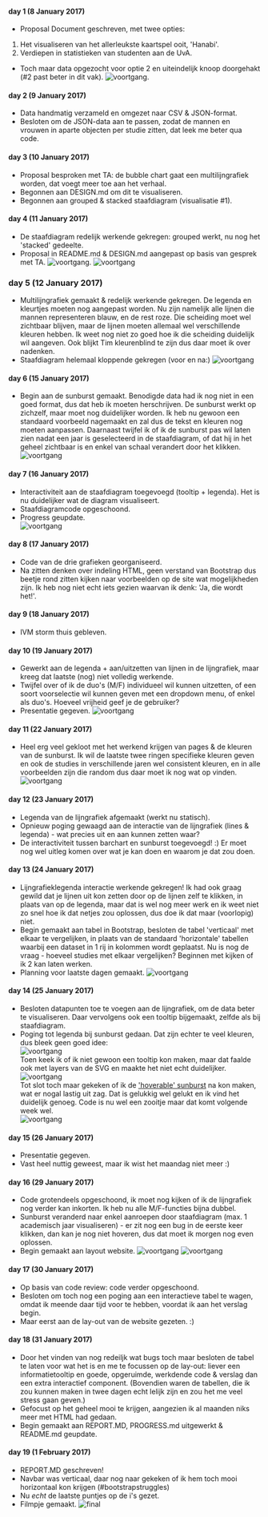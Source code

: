 #### day 1 (8 January 2017)
- Proposal Document geschreven, met twee opties:
1. Het visualiseren van het allerleukste kaartspel ooit, 'Hanabi'.
2. Verdiepen in statistieken van studenten aan de UvA.
- Toch maar data opgezocht voor optie 2 en uiteindelijk knoop doorgehakt (#2 past beter in dit vak).
![voortgang](/doc/Sketch.png).

#### day 2 (9 January 2017)
- Data handmatig verzameld en omgezet naar CSV & JSON-format. 
- Besloten om de JSON-data aan te passen, zodat de mannen en vrouwen in aparte objecten per studie zitten, dat leek me beter qua code.

#### day 3 (10 January 2017)
- Proposal besproken met TA: de bubble chart gaat een multilijngrafiek worden, dat voegt meer toe aan het verhaal.
- Begonnen aan DESIGN.md om dit te visualiseren.
- Begonnen aan grouped & stacked staafdiagram (visualisatie #1).

#### day 4 (11 January 2017)
- De staafdiagram redelijk werkende gekregen: grouped werkt, nu nog het 'stacked' gedeelte.
- Proposal in README.md & DESIGN.md aangepast op basis van gesprek met TA. 
![voortgang](/doc/Sketchv2.png).
![voortgang](/doc/voortgang_v1.png)

### day 5 (12 January 2017)
- Multilijngrafiek gemaakt & redelijk werkende gekregen. De legenda en kleurtjes moeten nog aangepast worden. Nu zijn namelijk alle lijnen die mannen representeren blauw, en de rest roze. Die scheiding moet wel zichtbaar blijven, maar de lijnen moeten allemaal wel verschillende kleuren hebben. Ik weet nog niet zo goed hoe ik die scheiding duidelijk wil aangeven. Ook blijkt Tim kleurenblind te zijn dus daar moet ik over nadenken.
- Staafdiagram helemaal kloppende gekregen (voor en na:)
![voortgang](/doc/barchart.png)

#### day 6 (15 January 2017)
- Begin aan de sunburst gemaakt. Benodigde data had ik nog niet in een goed format, dus dat heb ik moeten herschrijven. De sunburst werkt op zichzelf, maar moet nog duidelijker worden. Ik heb nu gewoon een standaard voorbeeld nagemaakt en zal dus de tekst en kleuren nog moeten aanpassen. Daarnaast twijfel ik of ik de sunburst pas wil laten zien nadat een jaar is geselecteerd in de staafdiagram, of dat hij in het geheel zichtbaar is en enkel van schaal verandert door het klikken.
![voortgang](/doc/sunburstv1.png)

#### day 7 (16 January 2017)
- Interactiviteit aan de staafdiagram toegevoegd (tooltip + legenda). Het is nu duidelijker wat de diagram visualiseert.
- Staafdiagramcode opgeschoond. 
- Progress geupdate.  
![voortgang](/doc/barchartv2.png)

#### day 8 (17 January 2017)
- Code van de drie grafieken georganiseerd. 
- Na zitten denken over indeling HTML, geen verstand van Bootstrap dus beetje rond zitten kijken naar voorbeelden op de site wat mogelijkheden zijn. Ik heb nog niet echt iets gezien waarvan ik denk: 'Ja, die wordt het!'.

#### day 9 (18 January 2017)
- IVM storm thuis gebleven.

#### day 10 (19 January 2017)
- Gewerkt aan de legenda + aan/uitzetten van lijnen in de lijngrafiek, maar kreeg dat laatste (nog) niet volledig werkende.
- Twijfel over of ik de duo's (M/F) individueel wil kunnen uitzetten, of een soort voorselectie wil kunnen geven met een dropdown menu, of enkel als duo's. Hoeveel vrijheid geef je de gebruiker?
- Presentatie gegeven. 
![voortgang](/doc/linechartv1.png)

#### day 11 (22 January 2017)
- Heel erg veel gekloot met het werkend krijgen van pages & de kleuren van de sunburst. Ik wil de laatste twee ringen specifieke kleuren geven en ook de studies in verschillende jaren wel consistent kleuren, en in alle voorbeelden zijn die random dus daar moet ik nog wat op vinden.
![voortgang](/doc/sunburst.gif)

#### day 12 (23 January 2017)
- Legenda van de lijngrafiek afgemaakt (werkt nu statisch).
- Opnieuw poging gewaagd aan de interactie van de lijngrafiek (lines & legenda) - wat precies uit en aan kunnen zetten waar? 
- De interactiviteit tussen barchart en sunburst toegevoegd! :) Er moet nog wel uitleg komen over wat je kan doen en waarom je dat zou doen.

#### day 13 (24 January 2017)
- Lijngrafieklegenda interactie werkende gekregen! Ik had ook graag gewild dat je lijnen uit kon zetten door op de lijnen zelf te klikken, in plaats van op de legenda, maar dat is wel nog meer werk en ik weet niet zo snel hoe ik dat netjes zou oplossen, dus doe ik dat maar (voorlopig) niet.
- Begin gemaakt aan tabel in Bootstrap, besloten de tabel 'verticaal' met elkaar te vergelijken, in plaats van de standaard 'horizontale' tabellen waarbij een dataset in 1 rij in kolommen wordt geplaatst. Nu is nog de vraag - hoeveel studies met elkaar vergelijken? Beginnen met kijken of ik 2 kan laten werken.
- Planning voor laatste dagen gemaakt.
![voortgang](/doc/linegraph.gif)

#### day 14 (25 January 2017)
- Besloten datapunten toe te voegen aan de lijngrafiek, om de data beter te visualiseren. Daar vervolgens ook een tooltip bijgemaakt, zelfde als bij staafdiagram.  
- Poging tot legenda bij sunburst gedaan. Dat zijn echter te veel kleuren, dus bleek geen goed idee:    
![voortgang](/doc/sunburstlegenda.png)  
Toen keek ik of ik niet gewoon een tooltip kon maken, maar dat faalde ook met layers van de SVG en maakte het niet echt duidelijker.  
![voortgang](/doc/sunburstv2.png)  
Tot slot toch maar gekeken of ik de ['hoverable' sunburst](https://bl.ocks.org/kerryrodden/7090426) na kon maken, wat er nogal lastig uit zag. Dat is gelukkig wel gelukt en ik vind het duidelijk genoeg. Code is nu wel een zooitje maar dat komt volgende week wel.  
![voortgang](/doc/sunburstv3.png)


#### day 15 (26 January 2017)
- Presentatie gegeven. 
- Vast heel nuttig geweest, maar ik wist het maandag niet meer :)

#### day 16 (29 January 2017)
- Code grotendeels opgeschoond, ik moet nog kijken of ik de lijngrafiek nog verder kan inkorten. Ik heb nu alle M/F-functies bijna dubbel.
- Sunburst veranderd naar enkel aanroepen door staafdiagram (max. 1 academisch jaar visualiseren) - er zit nog een bug in de eerste keer klikken, dan kan je nog niet hoveren, dus dat moet ik morgen nog even oplossen.
- Begin gemaakt aan layout website.
![voortgang](/doc/websitev1.png)
![voortgang](/doc/websitev2.png)

#### day 17 (30 January 2017)
- Op basis van code review: code verder opgeschoond.
- Besloten om toch nog een poging aan een interactieve tabel te wagen, omdat ik meende daar tijd voor te hebben, voordat ik aan het verslag begin.
- Maar eerst aan de lay-out van de website gezeten. :)

#### day 18 (31 January 2017)
- Door het vinden van nog redeiljk wat bugs toch maar besloten de tabel te laten voor wat het is en me te focussen op de lay-out: liever een informatietooltip en goede, opgeruimde, werkdende code & verslag dan een extra interactief component. (Bovendien waren de tabellen, die ik zou kunnen maken in twee dagen echt lelijk zijn en zou het me veel stress gaan geven.) 
- Gefocust op het geheel mooi te krijgen, aangezien ik al maanden niks meer met HTML had gedaan.
- Begin gemaakt aan REPORT.MD, PROGRESS.md uitgewerkt & README.md geupdate. 

#### day 19 (1 February 2017)
- REPORT.MD geschreven!
- Navbar was verticaal, daar nog naar gekeken of ik hem toch mooi horizontaal kon krijgen (#bootstrapstruggles)
- Nu *echt* de laatste puntjes op de i's gezet. 
- Filmpje gemaakt.
![final](/doc/websitev4.png)
